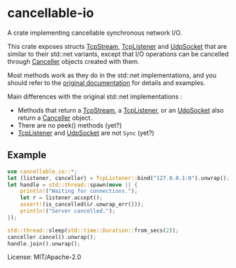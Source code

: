 # cancellable-io

A crate implementing cancellable synchronous network I/O.

This crate exposes structs [TcpStream](struct.TcpStream.html),
[TcpListener](struct.TcpListener.html) and [UdpSocket](struct.UdpSocket.html)
that are similar to their std::net variants, except that I/O operations
can be cancelled through [Canceller](struct.Canceller.html) objects
created with them.

Most methods work as they do in the std::net implementations, and you
should refer to the [original documentation](https://doc.rust-lang.org/std/net/)
for details and examples.

Main differences with the original std::net implementations :
* Methods that return a [TcpStream](struct.TcpStream.html), a
[TcpListener](struct.TcpListener.html), or an [UdpSocket](struct.UdpSocket.html)
also return a [Canceller](struct.Canceller.html) object.
* There are no peek() methods (yet?)
* [TcpListener](struct.TcpListener.html) and [UdpSocket](struct.UdpSocket.html)
are not `Sync` (yet?)

## Example
```rust
use cancellable_io::*;
let (listener, canceller) = TcpListener::bind("127.0.0.1:0").unwrap();
let handle = std::thread::spawn(move || {
    println!("Waiting for connections.");
    let r = listener.accept();
    assert!(is_cancelled(&r.unwrap_err()));
    println!("Server cancelled.");
});

std::thread::sleep(std::time::Duration::from_secs(2));
canceller.cancel().unwrap();
handle.join().unwrap();
```

License: MIT/Apache-2.0
